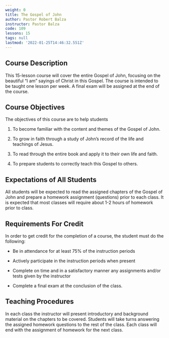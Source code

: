 ```yaml
---
weight: 0
title: The Gospel of John
author: Pastor Robert Balza
instructor: Pastor Balza
code: 109
lessons: 15
tags: null
lastmod: '2022-01-25T14:46:32.551Z'
---
```

 
## Course Description

This 15-lesson course will cover the entire Gospel of John, focusing on the beautiful “I am” sayings of Christ in this Gospel. The course is intended to be taught one lesson per week. A final exam will be assigned at the end of the course.

## Course Objectives

The objectives of this course are to help students

1. To become familiar with the content and themes of the Gospel of John.

2. To grow in faith through a study of John’s record of the life and teachings of Jesus.

3. To read through the entire book and apply it to their own life and faith.

4. To prepare students to correctly teach this Gospel to others.

## Expectations of All Students

All students will be expected to read the assigned chapters of the Gospel of John and prepare a homework assignment (questions) prior to each class. It is expected that most classes will require about 1-2 hours of homework prior to class.

## Requirements For Credit

In order to get credit for the completion of a course, the student must do the following:

- Be in attendance for at least 75% of the instruction periods

- Actively participate in the instruction periods when present

- Complete on time and in a satisfactory manner any assignments and/or tests given by the instructor

- Complete a final exam at the conclusion of the class.

## Teaching Procedures

In each class the instructor will present introductory and background material on the chapters to be covered. Students will take turns answering the assigned homework questions to the rest of the class. Each class will end with the assignment of homework for the next class.
